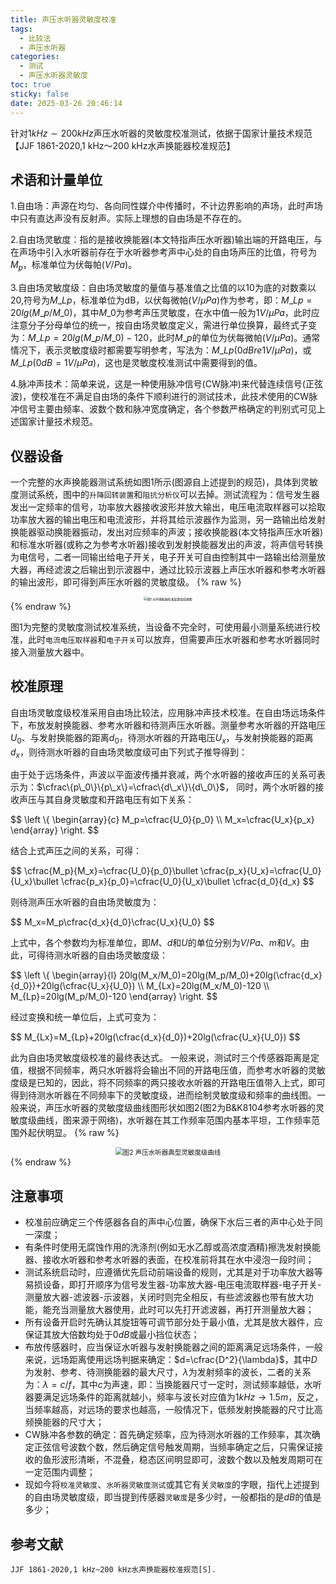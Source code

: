 ```yaml
---
title: 声压水听器灵敏度校准
tags:
  - 比较法
  - 声压水听器
categories:
  - 测试
  - 声压水听器灵敏度
toc: true
sticky: false
date: 2025-03-26 20:46:14
---
```


针对$1kHz\sim200kHz$声压水听器的灵敏度校准测试，依据于国家计量技术规范【JJF 1861-2020,1 kHz～200 kHz水声换能器校准规范】


<!--more-->

## 术语和计量单位
1.自由场：声源在均匀、各向同性媒介中传播时，不计边界影响的声场，此时声场中只有直达声没有反射声。实际上理想的自由场是不存在的。

2.自由场灵敏度：指的是接收换能器(本文特指声压水听器)输出端的开路电压，与在声场中引入水听器前存在于水听器参考声中心处的自由场声压的比值，符号为$M_p$，标准单位为伏每帕($V/Pa$)。

3.自由场灵敏度级：自由场灵敏度的量值与基准值之比值的以10为底的对数乘以20,符号为$M\_{Lp}$，标准单位为dB，以伏每微帕($V/\mu Pa$)作为参考，即：$M\_{Lp}=20lg(M\_p/M\_0)$，其中$M\_0$为参考声压灵敏度，在水中值一般为$1V/\mu Pa$，此时应注意分子分母单位的统一，按自由场灵敏度定义，需进行单位换算，最终式子变为：$M\_{Lp}=20lg(M\_p/M\_0)-120$，此时$M\_p$的单位为伏每微帕($V/\mu Pa$)。通常情况下，表示灵敏度级时都需要写明参考，写法为：$M\_{Lp}(0dB re 1V/\mu Pa)$，或$M\_{Lp}(0dB=1V/\mu Pa)$，这也是灵敏度校准测试中需要得到的值。

4.脉冲声技术：简单来说，这是一种使用脉冲信号(CW脉冲)来代替连续信号(正弦波)，使校准在不满足自由场的条件下顺利进行的测试技术，此技术使用的CW脉冲信号主要由频率、波数个数和脉冲宽度确定，各个参数严格确定的判别式可见上述国家计量技术规范。
## 仪器设备
一个完整的水声换能器测试系统如图1所示(图源自上述提到的规范)，具体到灵敏度测试系统，图中的`升降回转装置`和`阻抗分析仪`可以去掉。测试流程为：信号发生器发出一定频率的信号，功率放大器接收波形并放大输出，电压电流取样器可以拾取功率放大器的输出电压和电流波形，并将其给示波器作为监测，另一路输出给发射换能器驱动换能器振动，发出对应频率的声波；接收换能器(本文特指声压水听器)和标准水听器(或称之为参考水听器)接收到发射换能器发出的声波，将声信号转换为电信号，二者一同输出给电子开关，电子开关可自由控制其中一路输出给测量放大器，再经滤波之后输出到示波器中，通过比较示波器上声压水听器和参考水听器的输出波形，即可得到声压水听器的灵敏度级。
{% raw %}
<div style="text-align: center;">
  <img src="./图1.png" alt="图1 水声换能器校准装置组成框图" style="zoom:35%;" />
</div>
{% endraw %}

图1为完整的灵敏度测试校准系统，当设备不完全时，可使用最小测量系统进行校准，此时`电流电压取样器`和`电子开关`可以放弃，但需要声压水听器和参考水听器同时接入测量放大器中。
## 校准原理
自由场灵敏度级校准采用自由场比较法，应用脉冲声技术校准。在自由场远场条件下，布放发射换能器、参考水听器和待测声压水听器。测量参考水听器的开路电压$U_0$、与发射换能器的距离$d_0$，待测水听器的开路电压$U_x$，与发射换能器的距离$d_x$，则待测水听器的自由场灵敏度级可由下列式子推导得到：

由于处于远场条件，声波以平面波传播并衰减，两个水听器的接收声压的关系可表示为：$\cfrac\{p\_0\}\{p\_x\}=\cfrac\{d\_x\}\{d\_0\}$，
同时，两个水听器的接收声压与其自身灵敏度和开路电压有如下关系：
<div>
$$
\left \{ 
\begin{array}{c}
M_p=\cfrac{U_0}{p_0} \\ 
M_x=\cfrac{U_x}{p_x} 
\end{array}
\right.
$$
</div>

结合上式声压之间的关系，可得：
<div>
$$
\cfrac{M_p}{M_x}=\cfrac{U_0}{p_0}\bullet \cfrac{p_x}{U_x}=\cfrac{U_0}{U_x}\bullet \cfrac{p_x}{p_0}=\cfrac{U_0}{U_x}\bullet \cfrac{d_0}{d_x}
$$
</div>

则待测声压水听器的自由场灵敏度为：
<div>
$$
M_x=M_p\cfrac{d_x}{d_0}\cfrac{U_x}{U_0}
$$
</div>

上式中，各个参数均为标准单位，即$M$、$d$和$U$的单位分别为$V/Pa$、$m$和$V$。由此，可得待测水听器的自由场灵敏度级：
<div>
$$
\left \{
\begin{array}{l}
20lg(M_x/M_0)=20lg(M_p/M_0)+20lg(\cfrac{d_x}{d_0})+20lg(\cfrac{U_x}{U_0}) \\
M_{Lx}=20lg(M_x/M_0)-120 \\
M_{Lp}=20lg(M_p/M_0)-120
\end{array}
\right.
$$
</div>

经过变换和统一单位后，上式可变为：
<div>
$$
M_{Lx}=M_{Lp}+20lg(\cfrac{d_x}{d_0})+20lg(\cfrac{U_x}{U_0})
$$
</div>

此为自由场灵敏度级校准的最终表达式。
一般来说，测试时三个传感器距离是定值，根据不同频率，两只水听器将会输出不同的开路电压值，而参考水听器的灵敏度级是已知的，因此，将不同频率的两只接收水听器的开路电压值带入上式，即可得到待测水听器在不同频率下的灵敏度级，进而绘制灵敏度级和频率的曲线图。一般来说，声压水听器的灵敏度级曲线图形状如图2(图2为B&K8104参考水听器的灵敏度级曲线，图来源于网络)，水听器在其工作频率范围内基本平坦，工作频率范围外起伏明显。
{% raw %}
<div style="text-align: center;">
  <img src="./图2.png" alt="图2 声压水听器典型灵敏度级曲线" style="zoom:75%;" />
</div>
{% endraw %}

## 注意事项
* 校准前应确定三个传感器各自的声中心位置，确保下水后三者的声中心处于同一深度；
* 有条件时使用无腐蚀作用的洗涤剂(例如无水乙醇或高浓度酒精)擦洗发射换能器、接收水听器和参考水听器的表面，在校准前将其在水中浸泡一段时间；
* 测试系统启动时，应遵循优先启动前端设备的规则，尤其是对于功率放大器等易损设备，即打开顺序为信号发生器-功率放大器-电压电流取样器-电子开关-测量放大器-滤波器-示波器，关闭时则完全相反，有些滤波器也带有放大功能，能充当测量放大器使用，此时可以先打开滤波器，再打开测量放大器；
* 所有设备开启时先确认其旋钮等可调节部分处于最小值，尤其是放大器件，应保证其放大倍数均处于$0dB$或最小挡位状态；
* 布放传感器时，应当保证水听器与发射换能器之间的距离满足远场条件，一般来说，远场距离使用远场判据来确定：$d=\cfrac{D^2}{\lambda}$，其中$D$为发射、参考、待测换能器的最大尺寸，$\lambda$为发射频率的波长，二者的关系为：$\lambda=c/f$，其中$c$为声速，即：当换能器尺寸一定时，测试频率越低，水听器要满足远场条件的距离就越小，频率与波长对应值为$1kHz\rightarrow1.5m$，反之，当频率越高，对远场的要求也越高，一般情况下，低频发射换能器的尺寸比高频换能器的尺寸大；
* CW脉冲各参数的确定：首先确定频率，应为待测水听器的工作频率，其次确定正弦信号波数个数，然后确定信号触发周期，当频率确定之后，只需保证接收的鱼形波形清晰，不混叠，稳态区间明显即可，波数个数以及触发周期可在一定范围内调整；
* 现如今将`校准灵敏度`、`水听器灵敏度测试`或其它有关`灵敏度`的字眼，指代上述提到的自由场灵敏度级，即当提到传感器`灵敏度`是多少时，一般都指的是$dB$的值是多少；

## 参考文献
```text 点击展开代码 >folded
JJF 1861-2020,1 kHz~200 kHz水声换能器校准规范[S].
```